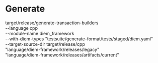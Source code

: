 # Generate

target/release/generate-transaction-builders \
    --language cpp \
    --module-name diem_framework \
    --with-diem-types "testsuite/generate-format/tests/staged/diem.yaml" \
    --target-source-dir target/release/cpp \
    "language/diem-framework/releases/legacy" \
    "language/diem-framework/releases/artifacts/current"